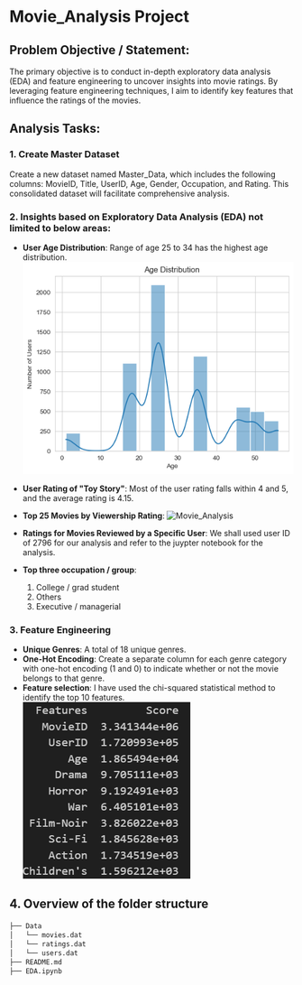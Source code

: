 # Movie_Analysis Project

## Problem Objective / Statement:
The primary objective is to conduct in-depth exploratory data analysis (EDA) and feature engineering to uncover insights into movie ratings. By leveraging feature engineering techniques, I aim to identify key features that influence the ratings of the movies.

## Analysis Tasks:

### 1. Create Master Dataset
Create a new dataset named Master_Data, which includes the following columns: MovieID, Title, UserID, Age, Gender, Occupation, and Rating. This consolidated dataset will facilitate comprehensive analysis.

### 2. Insights based on Exploratory Data Analysis (EDA) not limited to below areas:
- **User Age Distribution**: Range of age 25 to 34 has the highest age distribution.
    ![Movie_Analysis](./Images/Age_Distribution.png)
    
- **User Rating of "Toy Story"**: Most of the user rating falls within 4 and 5, and the average rating is 4.15.
- **Top 25 Movies by Viewership Rating**: 
    ![Movie_Analysis](./Images/Top25movies.[ng)
- **Ratings for Movies Reviewed by a Specific User**: We shall used user ID of 2796 for our analysis and refer to the juypter notebook for the analysis.
- **Top three occupation / group**: 
    1) College / grad student
    2) Others
    3) Executive / managerial

### 3. Feature Engineering
- **Unique Genres**: A total of 18 unique genres.
- **One-Hot Encoding**: Create a separate column for each genre category with one-hot encoding (1 and 0) to indicate whether or not the movie belongs to that genre.
- **Feature selection**: I have used the chi-squared statistical method to identify the top 10 features.
    ![Movie_Analysis](./Images/features.png)

## 4. Overview of the folder structure
```
├── Data
│   └── movies.dat
│   └── ratings.dat
│   └── users.dat
├── README.md
├── EDA.ipynb
```

